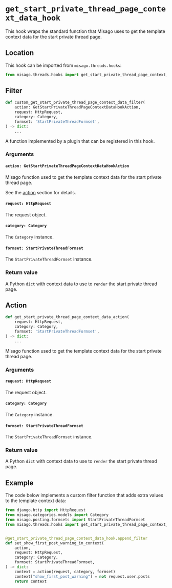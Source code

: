# `get_start_private_thread_page_context_data_hook`

This hook wraps the standard function that Misago uses to get the template context data for the start private thread page.


## Location

This hook can be imported from `misago.threads.hooks`:

```python
from misago.threads.hooks import get_start_private_thread_page_context_data_hook
```


## Filter

```python
def custom_get_start_private_thread_page_context_data_filter(
    action: GetStartPrivateThreadPageContextDataHookAction,
    request: HttpRequest,
    category: Category,
    formset: 'StartPrivateThreadFormset',
) -> dict:
    ...
```

A function implemented by a plugin that can be registered in this hook.


### Arguments

#### `action: GetStartPrivateThreadPageContextDataHookAction`

Misago function used to get the template context data for the start private thread page.

See the [action](#action) section for details.


#### `request: HttpRequest`

The request object.


#### `category: Category`

The `Category` instance.


#### `formset: StartPrivateThreadFormset`

The `StartPrivateThreadFormset` instance.


### Return value

A Python `dict` with context data to use to `render` the start private thread page.


## Action

```python
def get_start_private_thread_page_context_data_action(
    request: HttpRequest,
    category: Category,
    formset: 'StartPrivateThreadFormset',
) -> dict:
    ...
```

Misago function used to get the template context data for the start private thread page.


### Arguments

#### `request: HttpRequest`

The request object.


#### `category: Category`

The `Category` instance.


#### `formset: StartPrivateThreadFormset`

The `StartPrivateThreadFormset` instance.


### Return value

A Python `dict` with context data to use to `render` the start private thread page.


## Example

The code below implements a custom filter function that adds extra values to the template context data:

```python
from django.http import HttpRequest
from misago.categories.models import Category
from misago.posting.formsets import StartPrivateThreadFormset
from misago.threads.hooks import get_start_private_thread_page_context_data_hook


@get_start_private_thread_page_context_data_hook.append_filter
def set_show_first_post_warning_in_context(
    action,
    request: HttpRequest,
    category: Category,
    formset: StartPrivateThreadFormset,
) -> dict:
    context = action(request, category, formset)
    context["show_first_post_warning"] = not request.user.posts
    return context
```